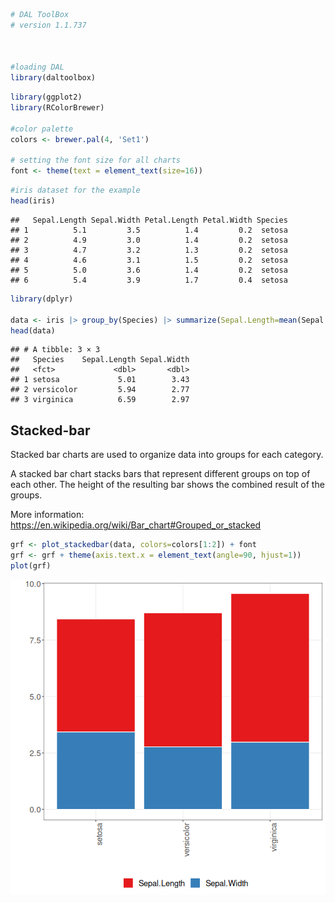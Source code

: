 
```r
# DAL ToolBox
# version 1.1.737



#loading DAL
library(daltoolbox) 
```


```r
library(ggplot2)
library(RColorBrewer)

#color palette
colors <- brewer.pal(4, 'Set1')

# setting the font size for all charts
font <- theme(text = element_text(size=16))
```


```r
#iris dataset for the example
head(iris)
```

```
##   Sepal.Length Sepal.Width Petal.Length Petal.Width Species
## 1          5.1         3.5          1.4         0.2  setosa
## 2          4.9         3.0          1.4         0.2  setosa
## 3          4.7         3.2          1.3         0.2  setosa
## 4          4.6         3.1          1.5         0.2  setosa
## 5          5.0         3.6          1.4         0.2  setosa
## 6          5.4         3.9          1.7         0.4  setosa
```


```r
library(dplyr)

data <- iris |> group_by(Species) |> summarize(Sepal.Length=mean(Sepal.Length), Sepal.Width=mean(Sepal.Width))
head(data)
```

```
## # A tibble: 3 × 3
##   Species    Sepal.Length Sepal.Width
##   <fct>             <dbl>       <dbl>
## 1 setosa             5.01        3.43
## 2 versicolor         5.94        2.77
## 3 virginica          6.59        2.97
```

## Stacked-bar

Stacked bar charts are used to organize data into groups for each category.

A stacked bar chart stacks bars that represent different groups on top of each other. The height of the resulting bar shows the combined result of the groups. 

More information: https://en.wikipedia.org/wiki/Bar_chart#Grouped_or_stacked


```r
grf <- plot_stackedbar(data, colors=colors[1:2]) + font
grf <- grf + theme(axis.text.x = element_text(angle=90, hjust=1))
plot(grf)
```

![plot of chunk unnamed-chunk-5](fig/grf_stacked_bar/unnamed-chunk-5-1.png)

